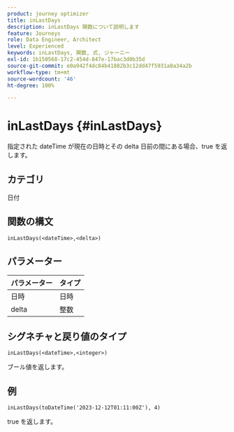 ```yaml
---
product: journey optimizer
title: inLastDays
description: inLastDays 関数について説明します
feature: Journeys
role: Data Engineer, Architect
level: Experienced
keywords: inLastDays, 関数, 式, ジャーニー
exl-id: 1b150568-17c2-454d-847e-17bac3d0b35d
source-git-commit: e0a942f4dc84b41882b3c12dd47f5931a8a34a2b
workflow-type: tm+mt
source-wordcount: '46'
ht-degree: 100%

---
```


# inLastDays {#inLastDays}

指定された dateTime が現在の日時とその delta 日前の間にある場合、true を返します。

## カテゴリ

日付

## 関数の構文

`inLastDays(<dateTime>,<delta>)`

## パラメーター

| パラメーター | タイプ |
|-----------|------------------|
| 日時 | 日時 |
| delta | 整数 |

## シグネチャと戻り値のタイプ

`inLastDays(<dateTime>,<integer>)`

ブール値を返します。

## 例

`inLastDays(toDateTime('2023-12-12T01:11:00Z'), 4)`

true を返します。
